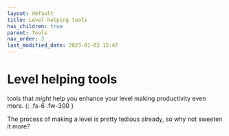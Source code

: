 ```yaml
---
layout: default
title: Level helping tools
has_children: true
parent: Tools
nav_order: 3
last_modified_date: 2023-01-03 15:47
---
```


# Level helping tools

tools that *might* help you enhance your level making productivity even more.
{: .fs-6 .fw-300 }

The process of making a level is pretty tedious already, so why not sweeten it more?